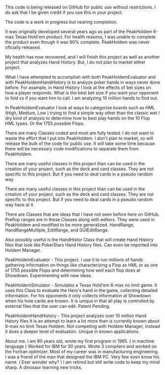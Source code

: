 This code is being released on GitHub for public use without restrictions. 
I do ask that I be given credit if you use this in your project.

The code is a work in progress but nearing completion.
 
It was originally developed several years ago as part of the PeakHoldem 
6-max Texas Hold'em product. For health reasons, I  was unable to complete 
the product even though it was 90% complete.  PeakHoldem was never oficially 
released. 
 
 My health has now recovered, and I will finish this project as well as another 
 project that analyzes Hand History.  But, I do not plan to market either project. 

 What I have attempted to accomplish with both PeakHoldemEvaluator and with 
 PeakHoldemHandHistory is to analyze poker hands in ways never done before.
 For example, in Hand History I look at the effects of bet sizes on how
 a player responds. What is the best bet size if you want your opponent to
 fold vs if you want him to call. I am analyzing 10 million hands to find out.

 In PeakHoldemEvaluator I look at ways to categorize boards such as HML 
 (High, Medium, Low ) trying to find a simple way other than the classic 
 wet / dry kind of analysis to determine how to best play hands on the 10 
 Flop HML types. Or the 1755 possible Flops. 
 
There are many Classes coded and most are fully tested.  I do not want to waste
the effort that I put into PeakHoldem.  I don't plan to market, so will release the
bulk of the code for public use.  It will take some time because there will be 
necessary code modifications to separate them from PeakHoldem.

 There are many useful classes in this project than can be used in the 
 creation of your project, such as the deck and card classes. They are
 not specific to this project. But if you need to deal cards in a pseudo random way

 There are many useful classes in this project than can be used in the  creation of
 your project, such as the deck and card classes. They are not specific to this project.
But if you need to deal cards in a pseudo random way  have at it.

 There are Classes that are ideas that I have not seen before here on GitHub.
 Preflop ranges are in these Classes along with editors. They were used in PeakHoldem
 and modified to be more generalized. HandRange, HandRangeMultiple, EditRange, and
 GUIEditRange.

 Also possibly useful is the HandHistor Class that will create Hand History files
 that look like PokerStars Hand History files. Can even be imported into Holdem Manager.
 
PeakHoldemEvaluator - This project. I use it to run millions of hands gathering 
information on things like characterizing a Flop as HML or as one of 1755 
possible Flops and determining how well each flop does at Showdown. 
Experimenting with new ideas.

PeakHoldemSimulator - Simulates a Texas Hold'em 6-max no limit game.
It uses this Class to evaluate the Hero's hand in the game, collecting
detailed information. For his opponents it only collects information
at Showdown when his hole cards are known. It is unique in that all
play is controlled by external files that the user can edit. Patent Pending.

PeakHoldemHandHistory - This project analyzes over 10 million Hand Hstory files
It is an attempt to learn a lot more than is currently known about 6-max no limit 
Texas Holdem. Not competing with Holdem Manager, instead it does a deeper level of evaluation. 
Unique in known applications. 

About me. I am 80 years old, wrote my first program in 1965. ( in machine language )
Worked for IBM for 30 years. Wrote 3 compilers and worked on the Fortran optimizer. 
Most of my career was in manufacturing engineering. I was a friend of the man that
designed the IBM PC. Very few even know his name. ( Ever wonder why? ) 
I am retired but still write code to keep my mind sharp. A dinosaur learning new tricks.  
